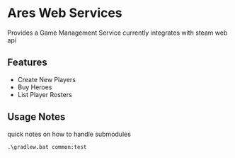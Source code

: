 # Ares Web Services

Provides a Game Management Service currently integrates with steam web api

## Features

 * Create New Players
 * Buy Heroes
 * List Player Rosters

## Usage Notes

quick notes on how to handle submodules

`
.\gradlew.bat common:test
`

